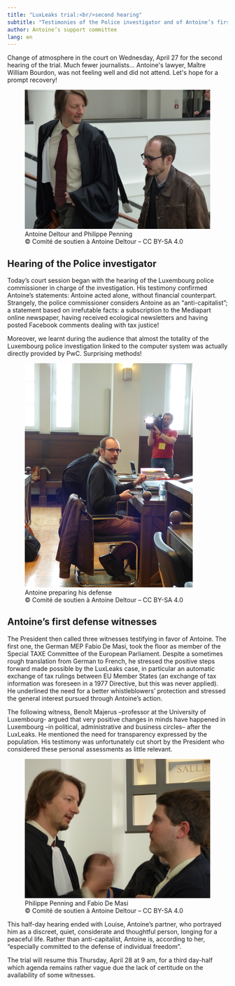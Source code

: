 ```yaml
---
title: "LuxLeaks trial:<br/>second hearing"
subtitle: "Testimonies of the Police investigator and of Antoine’s first defense witnesses."
author: Antoine’s support committee
lang: en
---
```


Change of atmosphere in the court on Wednesday, April 27 for the second hearing of the trial. Much fewer journalists... Antoine's lawyer, Maître William Bourdon, was not feeling well and did not attend. Let's hope for a prompt recovery!

<figure>
  <img src="/images/news/2016-04-27-antoine-penning.jpg" alt="Antoine Deltour and Philippe Penning before the hearing"/>
  <figcaption>Antoine Deltour and Philippe Penning<br/>&copy; Comité de soutien à Antoine Deltour – CC BY-SA 4.0</figcaption>
</figure>

## Hearing of the Police investigator

Today’s court session began with the hearing of the Luxembourg police commissioner in charge of the investigation. His testimony confirmed Antoine’s statements: Antoine acted alone, without financial counterpart. Strangely, the police commissioner considers Antoine as an “anti-capitalist”; a statement based on irrefutable facts: a subscription to the Mediapart online newspaper, having received ecological newsletters and having posted Facebook comments dealing with tax justice!

Moreover, we learnt during the audience that almost the totality of the Luxembourg police investigation linked to the computer system was actually directly provided by PwC. Surprising methods!

<figure>
  <img src="/images/news/2016-04-27-antoine.jpg" alt="Antoine, sitting at the defense desk"/>
  <figcaption>Antoine preparing his defense<br/>&copy; Comité de soutien à Antoine Deltour – CC BY-SA 4.0</figcaption>
</figure>

## Antoine’s first defense witnesses

The President then called three witnesses testifying in favor of Antoine. The first one, the German MEP Fabio De Masi, took the floor as member of the Special TAXE Committee of the European Parliament. Despite a sometimes rough translation from German to French, he stressed the positive steps forward made possible by the LuxLeaks case, in particular an automatic exchange of tax rulings between EU Member States (an exchange of tax information was foreseen in a 1977 Directive, but this was never applied). He underlined the need for a better whistleblowers’ protection and stressed the general interest pursued through Antoine’s action.
 
The following witness, Benoît Majerus –professor at the University of Luxembourg- argued that very positive changes in minds have happened in Luxembourg –in political, administrative and business circles– after the LuxLeaks. He mentioned the need for transparency expressed by the population. His testimony was unfortunately cut short by the President who considered these personal assessments as little relevant.

<figure>
  <img src="/images/news/2016-04-27-demasi-penning.jpg" alt="German MEP Fabi De Masi chatting with Philippe Penning"/>
  <figcaption>Philippe Penning and Fabio De Masi<br/>&copy; Comité de soutien à Antoine Deltour – CC BY-SA 4.0</figcaption>
</figure>
 
This half-day hearing ended with Louise, Antoine’s partner, who portrayed him as a discreet, quiet, considerate and thoughtful person, longing for a peaceful life. Rather than anti-capitalist, Antoine is, according to her, “especially committed to the defense of individual freedom”.
 
The trial will resume this Thursday, April 28 at 9 am, for a third day-half which agenda remains rather vague due the lack of certitude on the availability of some witnesses.

